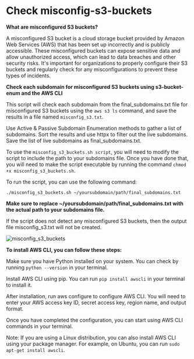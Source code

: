 # Check misconfig-s3-buckets

**What are misconfigured S3 buckets?**

A misconfigured S3 bucket is a cloud storage bucket provided by Amazon Web Services (AWS) that has been set up incorrectly and is publicly accessible. These misconfigured buckets can expose sensitive data and allow unauthorized access, which can lead to data breaches and other security risks. It's important for organizations to properly configure their S3 buckets and regularly check for any misconfigurations to prevent these types of incidents.

 **Check each subdomain for misconfigured S3 buckets using s3-bucket-enum and the AWS CLI**

 This script will check each subdomain from the final_subdomains.txt file for misconfigured S3 buckets using the `aws s3 ls` command, and save the results in a file named  `misconfig_s3.txt`.
 
Use Active & Passive Subdomain Enumeration methods to gather a list of subdomains. Sort the results and use httpx to filter out the live subdomains. Save the list of live subdomains as final_subdomains.txt.

To use the `misconfig_s3_buckets.sh script`, you will need to modify the script to include the path to your subdomains file. Once you have done that, you will need to make the script executable by running the command `chmod +x misconfig_s3_buckets.sh`.

To run the script, you can use the following command:

`./misconfig_s3_buckets.sh ~/yoursubdomain/path/final_subdomains.txt`

**Make sure to replace ~/yoursubdomain/path/final_subdomains.txt with the actual path to your subdomains file.**
 
 If the script does not detect any misconfigured S3 buckets, then the output file misconfig_s3.txt will not be created.

![misconfig_s3_buckets](https://user-images.githubusercontent.com/69983207/229280152-34565244-8d5d-460a-b48d-7ee0675f612a.png)


 **To install AWS CLI, you can follow these steps:**

 Make sure you have Python installed on your system. You can check by running `python --version` in your terminal.

 Install AWS CLI using pip. You can run `pip install awscli` in your terminal to install it.

 After installation, run aws configure to configure AWS CLI. You will need to enter your AWS access key ID, secret access key, region name, and output format.

 Once you have completed the configuration, you can start using AWS CLI commands in your terminal.

 Note: If you are using a Linux distribution, you can also install AWS CLI using your package manager. For example, on Ubuntu, you can run `sudo apt-get install awscli`.
